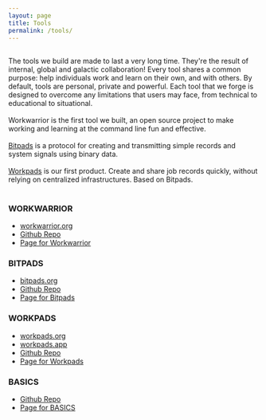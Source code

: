 ```yaml
---
layout: page
title: Tools
permalink: /tools/
---
```


<div class="home-columns">
  <div class="column-left">
<div class="home">
<h2></h2>
 The tools we build are made to last a very long time. They're the result of internal, global and galactic collaboration! Every tool shares a common purpose: help individuals work and learn on their own, and with others. By default, tools are personal, private and powerful. Each tool that we forge is designed to overcome any limitations that users may face, from technical to educational to situational.
 <br><br>
Workwarrior is the first tool we built, an open source project to make working and learning at the command line fun and effective.
 <br><br>
<a href="/bitpads">Bitpads</a> is a protocol for creating and transmitting simple records and system signals using binary data.
 <br><br>
<a href="/workpads">Workpads</a> is our first product. Create and share job records quickly, without relying on centralized infrastructures. Based on Bitpads.
<br><br>
</div>
</div>


 <div class="column-right">
 <h3>WORKWARRIOR</h3>
<ul>
    <li>
      <a href="https://workpads.org">workwarrior.org</a></li>
    <li>
          <a href="https://github.com/babbworks/workwarrior">Github Repo</a></li>
    <li>
      <a href="https://www.babb.tel/workwarrior">Page for Workwarrior</a></li>
</ul>
<h3>BITPADS</h3>
<ul>
    <li>
      <a href="https://bitpads.org">bitpads.org</a></li>
    <li>
          <a href="https://github.com/babbworks/bitpads">Github Repo</a></li>
    <li>
      <a href="https://www.babb.tel/why-workpads">Page for Bitpads</a></li>
</ul>
<h3>WORKPADS</h3>
<ul>
    <li>
      <a href="https://workpads.org">workpads.org</a></li>
    <li>
      <a href="https://workpads.org">workpads.app</a></li>
    <li>
          <a href="https://github.com/babbworks/workpads.app">Github Repo</a></li>
    <li>
      <a href="https://www.babb.tel/why-workpads">Page for Workpads</a></li>
</ul>
<h3>BASICS</h3>
<ul>
    <li>
      <a href="https://github.com/babbworks/basics">Github Repo</a></li>
    <li>
      <a href="https://www.babb.tel/basics">Page for BASICS</a></li>
</ul>
  </div>
</div>
